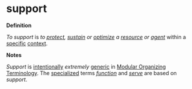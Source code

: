 # support

**Definition**

_To support_ is _to_ [_protect_](https://github.com/gcassel/Modular-Organization-Terminology/blob/master/terms/protect.md)_,_ [_sustain_](https://github.com/gcassel/Modular-Organization-Terminology/blob/master/terms/sustain.md) _or_ [_optimize_](https://github.com/gcassel/Modular-Organization-Terminology/blob/master/terms/optimize.md) _a_ [_resource_](https://github.com/gcassel/Modular-Organization-Terminology/blob/master/terms/resource.md) _or_ [_agent_](https://github.com/gcassel/Modular-Organization-Terminology/blob/master/terms/agent.md) within a [specific](https://github.com/gcassel/Modular-Organization-Terminology/blob/master/terms/specific.md) [context](https://github.com/gcassel/Modular-Organization-Terminology/blob/master/terms/context.md).

**Notes**

_Support_ is [intentionally](https://github.com/gcassel/Modular-Organization-Terminology/blob/master/terms/intend.md) _extremely_ [generic](https://github.com/gcassel/Modular-Organization-Terminology/blob/master/terms/generic.md) in [Modular Organizing Terminology](https://github.com/gcassel/Modular-Organizing-Terminology/). The [specialized](specialize.md) terms [_function_](function.md) and [_serve_](serve.md) are based on _support_.
